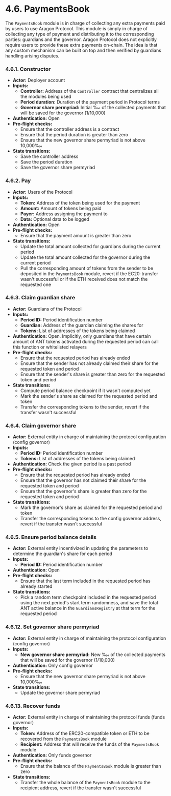 # 4.6. PaymentsBook

The `PaymentsBook` module is in charge of collecting any extra payments paid by users to use Aragon Protocol.
This module is simply in charge of collecting any type of payment and distributing it to the corresponding parties: guardians and the governor.
Aragon Protocol does not explicitly require users to provide these extra payments on-chain. The idea is that any custom mechanism can be built on top and then verified by guardians handling arising disputes.

### 4.6.1. Constructor

- **Actor:** Deployer account
- **Inputs:**
    - **Controller:** Address of the `Controller` contract that centralizes all the modules being used
    - **Period duration:** Duration of the payment period in Protocol terms
    - **Governor share permyriad:** Initial ‱ of the collected payments that will be saved for the governor (1/10,000)
- **Authentication:** Open
- **Pre-flight checks:**
    - Ensure that the controller address is a contract
    - Ensure that the period duration is greater than zero
    - Ensure that the new governor share permyriad is not above 10,000‱
- **State transitions:**
    - Save the controller address
    - Save the period duration
    - Save the governor share permyriad

### 4.6.2. Pay

- **Actor:** Users of the Protocol
- **Inputs:**
    - **Token:** Address of the token being used for the payment
    - **Amount:** Amount of tokens being paid
    - **Payer:** Address assigning the payment to
    - **Data:** Optional data to be logged
- **Authentication:** Open
- **Pre-flight checks:**
    - Ensure that the payment amount is greater than zero
- **State transitions:**
    - Update the total amount collected for guardians during the current period
    - Update the total amount collected for the governor during the current period
    - Pull the corresponding amount of tokens from the sender to be deposited in the `PaymentsBook` module, revert if the EC20-transfer wasn't successful or if the ETH received does not match the requested one

### 4.6.3. Claim guardian share

- **Actor:** Guardians of the Protocol
- **Inputs:**
    - **Period ID:** Period identification number
    - **Guardian:** Address of the guardian claiming the shares for
    - **Tokens:** List of addresses of the tokens being claimed
- **Authentication:** Open. Implicitly, only guardians that have certain amount of ANT tokens activated during the requested period can call this function or whitelisted relayers
- **Pre-flight checks:**
    - Ensure that the requested period has already ended
    - Ensure that the sender has not already claimed their share for the requested token and period
    - Ensure that the sender's share is greater than zero for the requested token and period
- **State transitions:**
    - Compute period balance checkpoint if it wasn't computed yet
    - Mark the sender's share as claimed for the requested period and token
    - Transfer the corresponding tokens to the sender, revert if the transfer wasn't successful

### 4.6.4. Claim governor share

- **Actor:** External entity in charge of maintaining the protocol configuration (config governor)
- **Inputs:**
    - **Period ID:** Period identification number
    - **Tokens:** List of addresses of the tokens being claimed
- **Authentication:** Check the given period is a past period
- **Pre-flight checks:**
    - Ensure that the requested period has already ended
    - Ensure that the governor has not claimed their share for the requested token and period
    - Ensure that the governor's share is greater than zero for the requested token and period
- **State transitions:**
    - Mark the governor's share as claimed for the requested period and token
    - Transfer the corresponding tokens to the config governor address, revert if the transfer wasn't successful

### 4.6.5. Ensure period balance details

- **Actor:** External entity incentivized in updating the parameters to determine the guardian's share for each period
- **Inputs:**
    - **Period ID:** Period identification number
- **Authentication:** Open
- **Pre-flight checks:**
    - Ensure that the last term included in the requested period has already started
- **State transitions:**
    - Pick a random term checkpoint included in the requested period using the next period's start term randomness, and save the total ANT active balance in the `GuardiansRegistry` at that term for the requested period

### 4.6.12. Set governor share permyriad

- **Actor:** External entity in charge of maintaining the protocol configuration (config governor)
- **Inputs:**
    - **New governor share permyriad:** New ‱ of the collected payments that will be saved for the governor (1/10,000)
- **Authentication:** Only config governor
- **Pre-flight checks:**
    - Ensure that the new governor share permyriad is not above 10,000‱
- **State transitions:**
    - Update the governor share permyriad

### 4.6.13. Recover funds

- **Actor:** External entity in charge of maintaining the protocol funds (funds governor)
- **Inputs:**
    - **Token:** Address of the ERC20-compatible token or ETH to be recovered from the `PaymentsBook` module
    - **Recipient:** Address that will receive the funds of the `PaymentsBook` module
- **Authentication:** Only funds governor
- **Pre-flight checks:**
    - Ensure that the balance of the `PaymentsBook` module is greater than zero
- **State transitions:**
    - Transfer the whole balance of the `PaymentsBook` module to the recipient address, revert if the transfer wasn't successful

